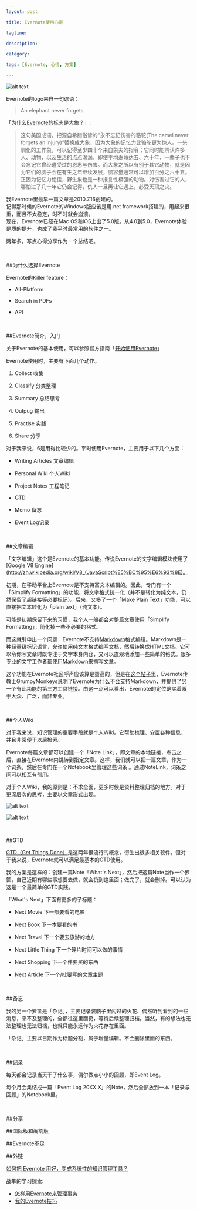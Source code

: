 ```yaml
---
layout: post

title: Evernote使用心得

tagline:

description:

category:

tags: [Evernote, 心得, 方案]

---
```


![alt text](/image/evernote-logo-256.png)

Evernote的logo来自一句谚语：

>An elephant never forgets

「[为什么Evernote的标志是大象？](http://blog.linz.im/2012/evernote-elephant.html)」:

>这句美国成语，把源自希腊俗谚的“永不忘记伤害的骆驼(The camel never forgets an injury)”替换成大象，因为大象的记忆力比骆驼更为惊人。一头驯化的工作象，可以记得至少四十个来自象夫的指令；它同时能辨认许多人、动物，以及生活的点点滴滴，即使平均寿命达五、六十年，一辈子也不会忘记它曾经遭受过的恩惠与伤害。而大象之所以有别于其它动物，就是因为它们的脑子会在有生之年继续发展，脑容量通常可以增加百分之六十五。正因为记忆力绝佳，野生象也是一种报复性极强的动物。对伤害过它的人，哪怕过了几十年它仍会记得，仇人一旦再让它遇上，必受灭顶之灾。  

我Evernote里最早一篇文章是2010.7.16创建的。  
记得那时候的Evernote的Windows版应该是用.net framework搭建的，用起来很重，而且不太稳定，时不时就会崩溃。  
现在，Evernote已经在Mac OS和iOS上出了5.0版。从4.0到5.0，Evernote体验是质的提升，也成了我平时最常用的软件之一。

两年多，写点心得分享作为一个总结吧。

<br/>

##为什么选择Evernote

Evernote的Killer feature：

*  All-Platform

*  Search in PDFs

*  API

<br/>
  
##Evernote简介，入门

关于Evernote的基本使用，可以参照官方指南「[开始使用Evernote](http://evernote.com/intl/zh-cn/getting_started/)」

Evernote使用时，主要有下面几个动作。

1. Collect 收集  
  
2. Classify 分类整理  
  
3. Summary 总结思考  
  
4. Outpug 输出  
  
5. Practise 实践
  
6. Share 分享  

对于我来说，6是用得比较少的。平时使用Evernote，主要用于以下几个方面：

* Writing Articles 文章编辑
  
* Personal Wiki 个人Wiki
  
* Project Notes 工程笔记  
  
* GTD
  
* Memo 备忘  
  
* Event Log记录  

<br/>

##文章编辑

「文字编辑」这个是Evernote的基本功能。传说Evernote的文字编辑模块使用了[Google V8 Engine](http://zh.wikipedia.org/wiki/V8_(JavaScript%E5%BC%95%E6%93%8E)。

初期，在移动平台上Evernote是不支持富文本编辑的。因此，专门有一个「Simplify Formatting」的功能，将文字格式统一化（并不是转化为纯文本，仍然保留了超链接等必要标记）。后来，又多了一个「Make Plain Text」功能，可以直接把文本转化为「plain text」（纯文本）。

可能是初期保留下来的习惯，我个人一般都会对整篇文章使用「Simplify Formatting」，简化掉一些不必要的格式。

而这就引申出一个问题：Evernote不支持[Markdown](http://zh.wikipedia.org/wiki/Markdown)格式编辑。Markdown是一种轻量级标记语言，允许使用纯文本格式编写文档，然后转换成HTML文档。它可以令你写文章时既专注于文字本身内容，又可以直观地添加一些简单的格式。很多专业的文字工作者都使用Markdown来撰写文章。

这个功能在Evernote社区呼声应该算是蛮高的，但是在[这个帖子](http://discussion.evernote.com/topic/1931-request-markdown-language/page__st__40)里，Evernote传教士GrumpyMonkeys说明了Evernote为什么不会支持Markdown，并提供了另一个有此功能的第三方工具链接。由这一点可以看出，Evernote的定位确实着眼于大众、广泛，而非专业。

<br/>
  
##个人Wiki

对于我来说，知识管理的重要手段就是个人Wiki。它帮助梳理、安置各种信息，并且非常便于以后检索。

Evernote每篇文章都可以创建一个「Note Link」，即文章的本地链接，点击之后，直接在Evernote内跳转到指定文章。这样，我们就可以把一篇文章，作为一个词条，然后在专门在一个Notebook里管理这些词条 。通过NoteLink，词条之间可以相互有引用。

对于个人Wiki，我的原则是：不求全面，更多时候是资料整理归档的地方。对于更深层次的思考，主要以文章形式出现。

![alt text](/image/376e941e0e973b810dd544e1e2cc0ee0.jpeg)

![alt text](/image/ba2e0029b3d916055893079ca291c27f.jpeg)

<br/>
  
##GTD

[GTD（Get Things Done）](http://zh.wikipedia.org/wiki/GTD)是这两年很流行的概念，衍生出很多相关软件。但对于我来说，Evernote就可以满足最基本的GTD使用。

我的方案是这样的：创建一篇Note「What's Next」，然后把这篇Note当作一个箩筐，自己近期有哪些事想要去做，就会扔到这里面；做完了，就会删掉。可以认为这是一个最简单的GTD实践。

「What's Next」下面有更多的子标题：

* Next Movie 下一部要看的电影  
  
* Next Book 下一本要看的书  
  
* Next Travel 下一个要去旅游的地方  
  
* Next Little Thing 下一个碎片时间可以做的事情  
  
* Next Shopping 下一个件要买的东西  
  
* Next Article 下一个/批要写的文章主题  

<br/>
  
##备忘

我的另一个箩筐是「杂记」，主要记录装脑子里闪过的火花、偶然听到看到的一些消息，来不及整理的，全都往这里面扔，等待后续整理归档。当然，有的想法也无法整理也无法归档，也就只能永远作为火花存在里面。

「杂记」主要以日期作为标题分割，属于增量编辑。不会删除里面的东西。

<br/>
  
##记录

每天都会记录当天干了什么事，偶尔做点小小的回顾，即Event Log。

每个月会集结成一篇「Event Log 20XX.X」的Note，然后全部放到一本「记录与回顾」的Notebook里。

<br/>
  
##分享

##国际版和阉割版

##Evernote不足

##外链

[如何把 Evernote 用好，变成系统性的知识管理工具？](http://www.zhihu.com/question/20232993)

战隼的学习探索:

  * [怎样用Evernote来管理事务](http://www.read.org.cn/html/1902-zen-yang-yong-evernote-lai-guan-li-shi-wu.html)
  * [我的Evernote技巧](http://www.read.org.cn/html/1897-evernto-1.html)

